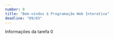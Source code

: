 ```yaml
---
number: 0
title: "Bem-vindos à Programação Web Interativa"
deadline: "09/03"
---
```


Informações da tarefa 0